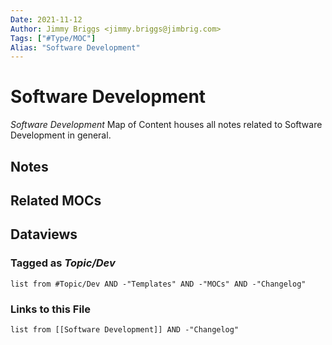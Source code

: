 ```yaml
---
Date: 2021-11-12
Author: Jimmy Briggs <jimmy.briggs@jimbrig.com>
Tags: ["#Type/MOC"]
Alias: "Software Development"
---
```


# Software Development

*Software Development* Map of Content houses all notes related to Software Development in general.

## Notes

## Related MOCs

## Dataviews

### Tagged as *Topic/Dev*

```dataview
list from #Topic/Dev AND -"Templates" AND -"MOCs" AND -"Changelog"
```

### Links to this File

```dataview
list from [[Software Development]] AND -"Changelog"
```